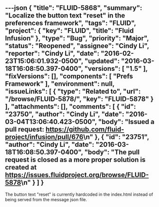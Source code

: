 ---json
{
  "title": "FLUID-5868",
  "summary": "Localize the button text \"reset\" in the preferences framework",
  "tags": "FLUID",
  "project": {
    "key": "FLUID",
    "title": "Fluid Infusion"
  },
  "type": "Bug",
  "priority": "Major",
  "status": "Reopened",
  "assignee": "Cindy Li",
  "reporter": "Cindy Li",
  "date": "2016-02-23T15:06:01.932-0500",
  "updated": "2016-03-18T16:08:50.397-0400",
  "versions": [
    "1.5"
  ],
  "fixVersions": [],
  "components": [
    "Prefs Framework"
  ],
  "environment": null,
  "issueLinks": [
    {
      "type": "Related to",
      "url": "/browse/FLUID-5878/",
      "key": "FLUID-5878"
    }
  ],
  "attachments": [],
  "comments": [
    {
      "id": "23750",
      "author": "Cindy Li",
      "date": "2016-03-04T13:06:40.423-0500",
      "body": "Issued a pull request: <https://github.com/fluid-project/infusion/pull/676>\n"
    },
    {
      "id": "23751",
      "author": "Cindy Li",
      "date": "2016-03-18T16:08:50.397-0400",
      "body": "The pull request is closed as a more proper solution is created at <https://issues.fluidproject.org/browse/FLUID-5878>\n"
    }
  ]
}
---
The button text "reset" is currently hardcoded in the index.html instead of being served from the message json file.

        